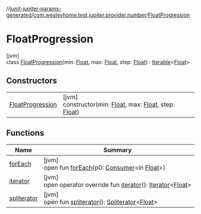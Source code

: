 //[junit-jupiter-params-generated](../../../index.md)/[com.wesleyhome.test.jupiter.provider.number](../index.md)/[FloatProgression](index.md)

# FloatProgression

[jvm]\
class [FloatProgression](index.md)(min: [Float](https://kotlinlang.org/api/latest/jvm/stdlib/kotlin/-float/index.html), max: [Float](https://kotlinlang.org/api/latest/jvm/stdlib/kotlin/-float/index.html), step: [Float](https://kotlinlang.org/api/latest/jvm/stdlib/kotlin/-float/index.html)) : [Iterable](https://kotlinlang.org/api/latest/jvm/stdlib/kotlin.collections/-iterable/index.html)&lt;[Float](https://kotlinlang.org/api/latest/jvm/stdlib/kotlin/-float/index.html)&gt;

## Constructors

| | |
|---|---|
| [FloatProgression](-float-progression.md) | [jvm]<br>constructor(min: [Float](https://kotlinlang.org/api/latest/jvm/stdlib/kotlin/-float/index.html), max: [Float](https://kotlinlang.org/api/latest/jvm/stdlib/kotlin/-float/index.html), step: [Float](https://kotlinlang.org/api/latest/jvm/stdlib/kotlin/-float/index.html)) |

## Functions

| Name | Summary |
|---|---|
| [forEach](index.md#482036090%2FFunctions%2F865006438) | [jvm]<br>open fun [forEach](index.md#482036090%2FFunctions%2F865006438)(p0: [Consumer](https://docs.oracle.com/javase/8/docs/api/java/util/function/Consumer.html)&lt;in [Float](https://kotlinlang.org/api/latest/jvm/stdlib/kotlin/-float/index.html)&gt;) |
| [iterator](iterator.md) | [jvm]<br>open operator override fun [iterator](iterator.md)(): [Iterator](https://kotlinlang.org/api/latest/jvm/stdlib/kotlin.collections/-iterator/index.html)&lt;[Float](https://kotlinlang.org/api/latest/jvm/stdlib/kotlin/-float/index.html)&gt; |
| [spliterator](index.md#-1387152138%2FFunctions%2F865006438) | [jvm]<br>open fun [spliterator](index.md#-1387152138%2FFunctions%2F865006438)(): [Spliterator](https://docs.oracle.com/javase/8/docs/api/java/util/Spliterator.html)&lt;[Float](https://kotlinlang.org/api/latest/jvm/stdlib/kotlin/-float/index.html)&gt; |
